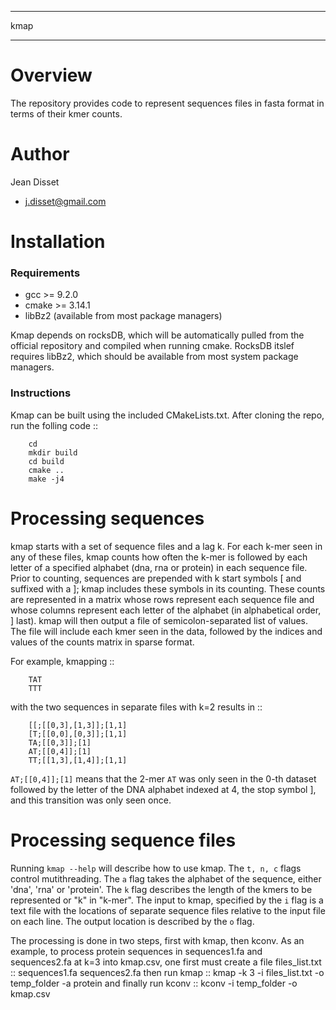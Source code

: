 ****
kmap
****

Overview
========
The repository provides code to represent sequences files in fasta format in terms of their kmer counts.

Author
======
Jean Disset
 * j.disset@gmail.com
 
Installation
============

### Requirements 
- gcc >= 9.2.0 
- cmake >= 3.14.1
- libBz2 (available from most package managers)

Kmap depends on rocksDB, which will be automatically pulled from the official repository and compiled when running cmake. RocksDB itslef requires libBz2, which should be available from most system package managers.

### Instructions

Kmap can be built using the included CMakeLists.txt. 
After cloning the repo, run the folling code ::

```
    cd
    mkdir build
    cd build
    cmake ..
    make -j4
```
Processing sequences
====================
kmap starts with a set of sequence files and a lag k.
For each k-mer seen in any of these files, kmap counts how often the k-mer is followed by each letter of a specified alphabet (dna, rna or protein) in each sequence file.
Prior to counting, sequences are prepended with k start symbols [ and suffixed with a ]; kmap includes these symbols in its counting.
These counts are represented in a matrix whose rows represent each sequence file and whose columns represent each letter of the alphabet (in alphabetical order, ] last).
kmap will then output a file of semicolon-separated list of values.
The file will include each kmer seen in the data, followed by the indices and values of the counts matrix in sparse format.

For example, kmapping ::
```
    TAT
    TTT
```
with the two sequences in separate files with k=2 results in ::
```
    [[;[[0,3],[1,3]];[1,1]
    [T;[[0,0],[0,3]];[1,1]
    TA;[[0,3]];[1]
    AT;[[0,4]];[1]
    TT;[[1,3],[1,4]];[1,1]
```

`AT;[[0,4]];[1]` means that the 2-mer `AT` was only seen in the 0-th dataset followed by the letter of the DNA alphabet indexed at 4, the stop symbol ], and this transition was only seen once.

Processing sequence files
=========================
Running `kmap --help` will describe how to use kmap.
The `t, n, c` flags control mutithreading.
The `a` flag takes the alphabet of the sequence, either 'dna', 'rna' or 'protein'.
The `k` flag describes the length of the kmers to be represented or "k" in "k-mer".
The input to kmap, specified by the `i` flag is a text file with the locations of separate sequence files relative to the input file on each line.
The output location is described by the `o` flag.

The processing is done in two steps, first with kmap, then kconv.
As an example, to process protein sequences in sequences1.fa and sequences2.fa at k=3 into kmap.csv, one first must create a file files_list.txt ::
    sequences1.fa
    sequences2.fa
then run kmap ::
    kmap -k 3 -i files_list.txt -o temp_folder -a protein
and finally run kconv ::
    kconv -i temp_folder -o kmap.csv
